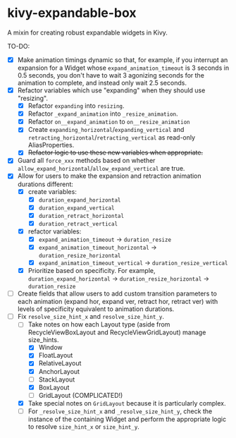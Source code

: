 # kivy-expandable-box
A mixin for creating robust expandable widgets in Kivy.

TO-DO:
 - [x] Make animation timings dynamic so that, for example, if you interrupt an expansion for a Widget whose `expand_animation_timeout` is 3 seconds in 0.5 seconds, you don't have to wait 3 agonizing seconds for the animation to complete, and instead only wait 2.5 seconds.
 - [x] Refactor variables which use "expanding" when they should use "resizing". 
   - [x] Refactor `expanding` into `resizing`.
   - [x] Refactor `_expand_animation` into `_resize_animation`.
   - [x] Refactor `on__expand_animation` to `on__resize_animation`
   - [x] Create `expanding_horizontal`/`expanding_vertical` and `retracting_horizontal`/`retracting_vertical` as read-only AliasProperties.
   - [x] ~~Refactor logic to use these new variables when appropriate.~~
 - [x] Guard all `force_xxx` methods based on whether `allow_expand_horizontal`/`allow_expand_vertical` are true.
 - [x] Allow for users to make the expansion and retraction animation durations different:
   -  [x] create variables:
      - [x] `duration_expand_horizontal`
      - [x] `duration_expand_vertical`
      - [x] `duration_retract_horizontal`
      - [x] `duration_retract_vertical`
   -  [x] refactor variables:
      - [x] `expand_animation_timeout` → `duration_resize`
      - [x] `expand_animation_timeout_horizontal`  → `duration_resize_horizontal`
      - [x] `expand_animation_timeout_vertical`  → `duration_resize_vertical`
   - [x] Prioritize based on specificity. For example, `duration_expand_horizontal` → `duration_resize_horizontal` → `duration_resize`
 - [ ] Create fields that allow users to add custom transition parameters to each animation (expand hor, expand ver, retract hor, retract ver) with levels of specificity equivalent to animation durations.
 - [ ] Fix `resolve_size_hint_x` and `resolve_size_hint_y`.
   - [ ] Take notes on how each Layout type (aside from RecycleViewBoxLayout and RecycleViewGridLayout) manage size_hints.
     - [x] Window
     - [x] FloatLayout
     - [x] RelativeLayout
     - [x] AnchorLayout
     - [ ] StackLayout
     - [x] BoxLayout
     - [ ] GridLayout (COMPLICATED!)
   - [x] Take special notes on `GridLayout` because it is particularly complex.
   - [ ] For `_resolve_size_hint_x` and `_resolve_size_hint_y`, check the instance of the containing Widget and perform the appropriate logic to resolve `size_hint_x` or `size_hint_y`.
